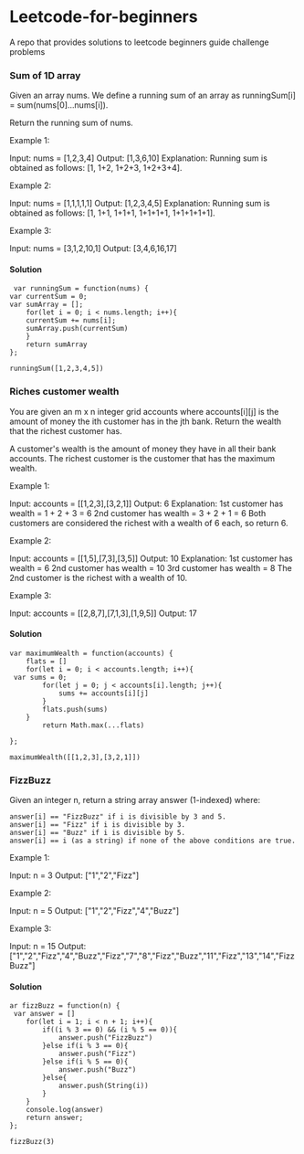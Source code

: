# Leetcode-for-beginners
A repo that provides solutions to leetcode beginners guide challenge problems
### Sum of 1D array
Given an array nums. We define a running sum of an array as runningSum[i] = sum(nums[0]…nums[i]).

Return the running sum of nums.

 

Example 1:

Input: nums = [1,2,3,4]
Output: [1,3,6,10]
Explanation: Running sum is obtained as follows: [1, 1+2, 1+2+3, 1+2+3+4].

Example 2:

Input: nums = [1,1,1,1,1]
Output: [1,2,3,4,5]
Explanation: Running sum is obtained as follows: [1, 1+1, 1+1+1, 1+1+1+1, 1+1+1+1+1].

Example 3:

Input: nums = [3,1,2,10,1]
Output: [3,4,6,16,17]
#### Solution

```
 var runningSum = function(nums) {
var currentSum = 0;
var sumArray = [];
    for(let i = 0; i < nums.length; i++){
    currentSum += nums[i];
    sumArray.push(currentSum)
    }
    return sumArray
};

runningSum([1,2,3,4,5])
```


### Riches customer wealth
You are given an m x n integer grid accounts where accounts[i][j] is the amount of money the i​​​​​​​​​​​th​​​​ customer has in the j​​​​​​​​​​​th​​​​ bank. Return the wealth that the richest customer has.

A customer's wealth is the amount of money they have in all their bank accounts. The richest customer is the customer that has the maximum wealth.

 

Example 1:

Input: accounts = [[1,2,3],[3,2,1]]
Output: 6
Explanation:
1st customer has wealth = 1 + 2 + 3 = 6
2nd customer has wealth = 3 + 2 + 1 = 6
Both customers are considered the richest with a wealth of 6 each, so return 6.

Example 2:

Input: accounts = [[1,5],[7,3],[3,5]]
Output: 10
Explanation: 
1st customer has wealth = 6
2nd customer has wealth = 10 
3rd customer has wealth = 8
The 2nd customer is the richest with a wealth of 10.

Example 3:

Input: accounts = [[2,8,7],[7,1,3],[1,9,5]]
Output: 17

#### Solution

```
var maximumWealth = function(accounts) {
    flats = []
    for(let i = 0; i < accounts.length; i++){
 var sums = 0;
        for(let j = 0; j < accounts[i].length; j++){
            sums += accounts[i][j]
        }
        flats.push(sums)
    }
        return Math.max(...flats)
    
};

maximumWealth([[1,2,3],[3,2,1]])

```

### FizzBuzz
Given an integer n, return a string array answer (1-indexed) where:

    answer[i] == "FizzBuzz" if i is divisible by 3 and 5.
    answer[i] == "Fizz" if i is divisible by 3.
    answer[i] == "Buzz" if i is divisible by 5.
    answer[i] == i (as a string) if none of the above conditions are true.

 

Example 1:

Input: n = 3
Output: ["1","2","Fizz"]

Example 2:

Input: n = 5
Output: ["1","2","Fizz","4","Buzz"]

Example 3:

Input: n = 15
Output: ["1","2","Fizz","4","Buzz","Fizz","7","8","Fizz","Buzz","11","Fizz","13","14","FizzBuzz"]

#### Solution
```
ar fizzBuzz = function(n) {
 var answer = []
    for(let i = 1; i < n + 1; i++){
        if((i % 3 == 0) && (i % 5 == 0)){
            answer.push("FizzBuzz")
        }else if(i % 3 == 0){
            answer.push("Fizz")
        }else if(i % 5 == 0){
            answer.push("Buzz")
        }else{
            answer.push(String(i))
        }
    }
    console.log(answer)
    return answer;
};

fizzBuzz(3)
```

